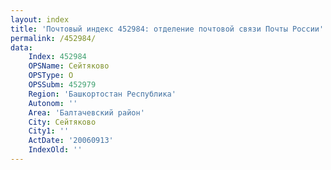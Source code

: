 ```yaml
---
layout: index
title: 'Почтовый индекс 452984: отделение почтовой связи Почты России'
permalink: /452984/
data:
    Index: 452984
    OPSName: Сейтяково
    OPSType: О
    OPSSubm: 452979
    Region: 'Башкортостан Республика'
    Autonom: ''
    Area: 'Балтачевский район'
    City: Сейтяково
    City1: ''
    ActDate: '20060913'
    IndexOld: ''
---
```

